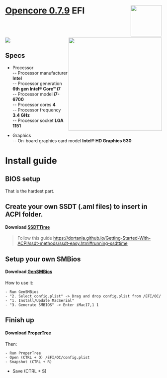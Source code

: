 # <a href="https://github.com/acidanthera/OpenCorePkg/releases">Opencore 0.7.9</a> EFI <img align="right" width="100" height="100" src="https://www.macos86.it/uploads/monthly_2020_08/OpenCore_avatar.png.c375ed1196132fefe5bd41fcefb31cbe.png">
\
\
\
<img src="https://user-images.githubusercontent.com/36988839/157909168-be6d4799-52fb-41f9-8819-1968d878861f.jpeg">
<img align="right" width="300" height="300" src="https://www.tomshw.it/data/thumbs/6/6/2/3/desktop-asus-pc-gaming-g11cb-it007t-2bf00cc2ffa62d150170d7441188a02dc.jpg">

  ## Specs
- Processor \
-- Processor manufacturer **Intel** \
-- Processor generation **6th gen Intel® Core™ i7** \
-- Processor model **i7-6700** \
-- Processor cores **4** \
-- Processor frequency **3.4 GHz** \
-- Processor socket **LGA 1151**

- Graphics \
-- On-board graphics card model **Intel® HD Graphics 530**

# Install guide

## BIOS setup
That is the hardest part.
## Create your own SSDT (.aml files) to insert in ACPI folder.
#### Download <a href="https://github.com/corpnewt/SSDTTime">SSDTTime</a> 

> Follow this guide
> https://dortania.github.io/Getting-Started-With-ACPI/ssdt-methods/ssdt-easy.html#running-ssdttime

## Setup your own SMBios
#### Download <a href="https://github.com/corpnewt/GenSMBIOS">GenSMBios</a> 
How to use it:

	- Run GenSMBios
	- "2. Select config.plist" -> Drag and drop config.plist from /EFI/OC/
	- "1. Install/Update MacSerial"
	- "3. Generate SMBIOS" -> Enter iMac17,1 1
## Finish up

#### Download <a href="https://github.com/corpnewt/ProperTree">ProperTree</a> 
Then:

	- Run ProperTree
	- Open (CTRL + O) /EFI/OC/config.plist
	- Snapshot (CTRL + R)
  - Save (CTRL + S)
